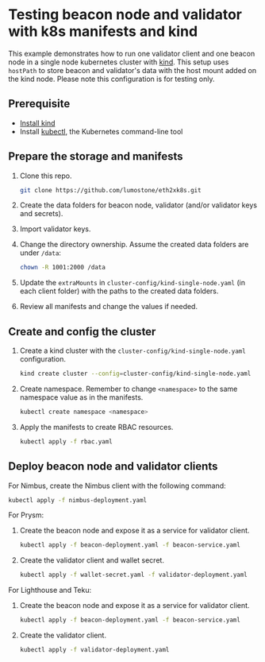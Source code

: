 # Testing beacon node and validator with k8s manifests and kind

This example demonstrates how to run one validator client and one beacon node in a single node kubernetes cluster with [kind](https://kind.sigs.k8s.io/). This setup uses `hostPath` to store beacon and validator's data with the host mount added on the kind node. Please note this configuration is for testing only.

## Prerequisite

- [Install kind](https://kind.sigs.k8s.io/docs/user/quick-start#installation)
- Install [kubectl](https://kubernetes.io/docs/tasks/tools/install-kubectl/), the Kubernetes command-line tool

## Prepare the storage and manifests

1. Clone this repo.

    ```bash
    git clone https://github.com/lumostone/eth2xk8s.git
    ```

2. Create the data folders for beacon node, validator (and/or validator keys and secrets).

3. Import validator keys.

4. Change the directory ownership. Assume the created data folders are under `/data`:

    ```bash
    chown -R 1001:2000 /data
    ```

5. Update the `extraMounts` in `cluster-config/kind-single-node.yaml` (in each client folder) with the paths to the created data folders.

6. Review all manifests and change the values if needed.

## Create and config the cluster

1. Create a kind cluster with the `cluster-config/kind-single-node.yaml` configuration.

    ```bash
    kind create cluster --config=cluster-config/kind-single-node.yaml 
    ```

2. Create namespace. Remember to change `<namespace>` to the same namespace value as in the manifests. 

    ```bash
    kubectl create namespace <namespace>

3. Apply the manifests to create RBAC resources.

    ```bash
    kubectl apply -f rbac.yaml
    ```

## Deploy beacon node and validator clients

For Nimbus, create the Nimbus client with the following command:

```bash
kubectl apply -f nimbus-deployment.yaml
```

For Prysm:

1. Create the beacon node and expose it as a service for validator client.

    ```bash
    kubectl apply -f beacon-deployment.yaml -f beacon-service.yaml
    ```

2. Create the validator client and wallet secret.

    ```bash
    kubectl apply -f wallet-secret.yaml -f validator-deployment.yaml
    ```

For Lighthouse and Teku:

1. Create the beacon node and expose it as a service for validator client.

    ```bash
    kubectl apply -f beacon-deployment.yaml -f beacon-service.yaml
    ```

2. Create the validator client.

    ```bash
    kubectl apply -f validator-deployment.yaml
    ```

